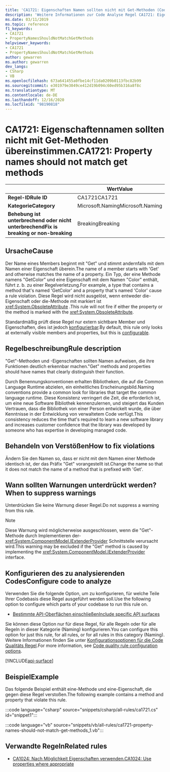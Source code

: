 ```yaml
---
title: 'CA1721: Eigenschaften Namen sollten nicht mit Get-Methoden (Code Analyse) identisch sein.'
description: 'Weitere Informationen zur Code Analyse Regel CA1721: Eigenschaften Namen sollten nicht mit Get-Methoden identisch sein.'
ms.date: 03/11/2019
ms.topic: reference
f1_keywords:
- CA1721
- PropertyNamesShouldNotMatchGetMethods
helpviewer_keywords:
- CA1721
- PropertyNamesShouldNotMatchGetMethods
author: gewarren
ms.author: gewarren
dev_langs:
- CSharp
- VB
ms.openlocfilehash: 673a641455a0fbe14cf11da0209b0113fbc82b99
ms.sourcegitcommit: e301979e3049ce412d19b094c60ed95b316a8f8c
ms.translationtype: MT
ms.contentlocale: de-DE
ms.lasthandoff: 12/16/2020
ms.locfileid: "98190818"
---
```

# <a name="ca1721-property-names-should-not-match-get-methods"></a><span data-ttu-id="5e503-103">CA1721: Eigenschaftennamen sollten nicht mit Get-Methoden übereinstimmen.</span><span class="sxs-lookup"><span data-stu-id="5e503-103">CA1721: Property names should not match get methods</span></span>

| | <span data-ttu-id="5e503-104">Wert</span><span class="sxs-lookup"><span data-stu-id="5e503-104">Value</span></span> |
|-|-|
| <span data-ttu-id="5e503-105">**Regel-ID**</span><span class="sxs-lookup"><span data-stu-id="5e503-105">**Rule ID**</span></span> |<span data-ttu-id="5e503-106">CA1721</span><span class="sxs-lookup"><span data-stu-id="5e503-106">CA1721</span></span>|
| <span data-ttu-id="5e503-107">**Kategorie**</span><span class="sxs-lookup"><span data-stu-id="5e503-107">**Category**</span></span> |<span data-ttu-id="5e503-108">Microsoft.Naming</span><span class="sxs-lookup"><span data-stu-id="5e503-108">Microsoft.Naming</span></span>|
| <span data-ttu-id="5e503-109">**Behebung ist unterbrechend oder nicht unterbrechend**</span><span class="sxs-lookup"><span data-stu-id="5e503-109">**Fix is breaking or non-breaking**</span></span> |<span data-ttu-id="5e503-110">Breaking</span><span class="sxs-lookup"><span data-stu-id="5e503-110">Breaking</span></span>|

## <a name="cause"></a><span data-ttu-id="5e503-111">Ursache</span><span class="sxs-lookup"><span data-stu-id="5e503-111">Cause</span></span>

<span data-ttu-id="5e503-112">Der Name eines Members beginnt mit "Get" und stimmt andernfalls mit dem Namen einer Eigenschaft überein.</span><span class="sxs-lookup"><span data-stu-id="5e503-112">The name of a member starts with 'Get' and otherwise matches the name of a property.</span></span> <span data-ttu-id="5e503-113">Ein Typ, der eine Methode namens "GetColor" und eine Eigenschaft mit dem Namen "Color" enthält, führt z. b. zu einer Regelverletzung.</span><span class="sxs-lookup"><span data-stu-id="5e503-113">For example, a type that contains a method that's named 'GetColor' and a property that's named 'Color' cause a rule violation.</span></span>
<span data-ttu-id="5e503-114">Diese Regel wird nicht ausgelöst, wenn entweder die-Eigenschaft oder die-Methode mit markiert ist <xref:System.ObsoleteAttribute> .</span><span class="sxs-lookup"><span data-stu-id="5e503-114">This rule will not fire if either the property or the method is marked with the <xref:System.ObsoleteAttribute>.</span></span>

<span data-ttu-id="5e503-115">Standardmäßig prüft diese Regel nur extern sichtbare Member und Eigenschaften, dies ist jedoch [konfigurierbar](#configure-code-to-analyze).</span><span class="sxs-lookup"><span data-stu-id="5e503-115">By default, this rule only looks at externally visible members and properties, but this is [configurable](#configure-code-to-analyze).</span></span>

## <a name="rule-description"></a><span data-ttu-id="5e503-116">Regelbeschreibung</span><span class="sxs-lookup"><span data-stu-id="5e503-116">Rule description</span></span>

<span data-ttu-id="5e503-117">"Get"-Methoden und -Eigenschaften sollten Namen aufweisen, die ihre Funktionen deutlich erkennbar machen.</span><span class="sxs-lookup"><span data-stu-id="5e503-117">"Get" methods and properties should have names that clearly distinguish their function.</span></span>

<span data-ttu-id="5e503-118">Durch Benennungskonventionen erhalten Bibliotheken, die auf die Common Language Runtime abzielen, ein einheitliches Erscheinungsbild.</span><span class="sxs-lookup"><span data-stu-id="5e503-118">Naming conventions provide a common look for libraries that target the common language runtime.</span></span> <span data-ttu-id="5e503-119">Diese Konsistenz verringert die Zeit, die erforderlich ist, um eine neue Software Bibliothek kennenzulernen, und steigert das Kunden Vertrauen, dass die Bibliothek von einer Person entwickelt wurde, die über Kenntnisse in der Entwicklung von verwaltetem Code verfügt.</span><span class="sxs-lookup"><span data-stu-id="5e503-119">This consistency reduces the time that's required to learn a new software library and increases customer confidence that the library was developed by someone who has expertise in developing managed code.</span></span>

## <a name="how-to-fix-violations"></a><span data-ttu-id="5e503-120">Behandeln von Verstößen</span><span class="sxs-lookup"><span data-stu-id="5e503-120">How to fix violations</span></span>

<span data-ttu-id="5e503-121">Ändern Sie den Namen so, dass er nicht mit dem Namen einer Methode identisch ist, der das Präfix "Get" vorangestellt ist.</span><span class="sxs-lookup"><span data-stu-id="5e503-121">Change the name so that it does not match the name of a method that is prefixed with 'Get'.</span></span>

## <a name="when-to-suppress-warnings"></a><span data-ttu-id="5e503-122">Wann sollten Warnungen unterdrückt werden?</span><span class="sxs-lookup"><span data-stu-id="5e503-122">When to suppress warnings</span></span>

<span data-ttu-id="5e503-123">Unterdrücken Sie keine Warnung dieser Regel.</span><span class="sxs-lookup"><span data-stu-id="5e503-123">Do not suppress a warning from this rule.</span></span>

> [!NOTE]
> <span data-ttu-id="5e503-124">Diese Warnung wird möglicherweise ausgeschlossen, wenn die "Get"-Methode durch Implementieren der- <xref:System.ComponentModel.IExtenderProvider> Schnittstelle verursacht wird.</span><span class="sxs-lookup"><span data-stu-id="5e503-124">This warning may be excluded if the "Get" method is caused by implementing the <xref:System.ComponentModel.IExtenderProvider> interface.</span></span>

## <a name="configure-code-to-analyze"></a><span data-ttu-id="5e503-125">Konfigurieren des zu analysierenden Codes</span><span class="sxs-lookup"><span data-stu-id="5e503-125">Configure code to analyze</span></span>

<span data-ttu-id="5e503-126">Verwenden Sie die folgende Option, um zu konfigurieren, für welche Teile Ihrer Codebasis diese Regel ausgeführt werden soll.</span><span class="sxs-lookup"><span data-stu-id="5e503-126">Use the following option to configure which parts of your codebase to run this rule on.</span></span>

- [<span data-ttu-id="5e503-127">Bestimmte API-Oberflächen einschließen</span><span class="sxs-lookup"><span data-stu-id="5e503-127">Include specific API surfaces</span></span>](#include-specific-api-surfaces)

<span data-ttu-id="5e503-128">Sie können diese Option nur für diese Regel, für alle Regeln oder für alle Regeln in dieser Kategorie (Naming) konfigurieren.</span><span class="sxs-lookup"><span data-stu-id="5e503-128">You can configure this option for just this rule, for all rules, or for all rules in this category (Naming).</span></span> <span data-ttu-id="5e503-129">Weitere Informationen finden Sie unter [Konfigurationsoptionen für die Code Qualitäts Regel](../code-quality-rule-options.md).</span><span class="sxs-lookup"><span data-stu-id="5e503-129">For more information, see [Code quality rule configuration options](../code-quality-rule-options.md).</span></span>

[!INCLUDE[api-surface](~/includes/code-analysis/api-surface.md)]

## <a name="example"></a><span data-ttu-id="5e503-130">Beispiel</span><span class="sxs-lookup"><span data-stu-id="5e503-130">Example</span></span>

<span data-ttu-id="5e503-131">Das folgende Beispiel enthält eine-Methode und eine-Eigenschaft, die gegen diese Regel verstoßen.</span><span class="sxs-lookup"><span data-stu-id="5e503-131">The following example contains a method and property that violate this rule.</span></span>

:::code language="csharp" source="snippets/csharp/all-rules/ca1721.cs" id="snippet1":::

:::code language="vb" source="snippets/vb/all-rules/ca1721-property-names-should-not-match-get-methods_1.vb":::

## <a name="related-rules"></a><span data-ttu-id="5e503-132">Verwandte Regeln</span><span class="sxs-lookup"><span data-stu-id="5e503-132">Related rules</span></span>

- [<span data-ttu-id="5e503-133">CA1024: Nach Möglichkeit Eigenschaften verwenden.</span><span class="sxs-lookup"><span data-stu-id="5e503-133">CA1024: Use properties where appropriate</span></span>](ca1024.md)
